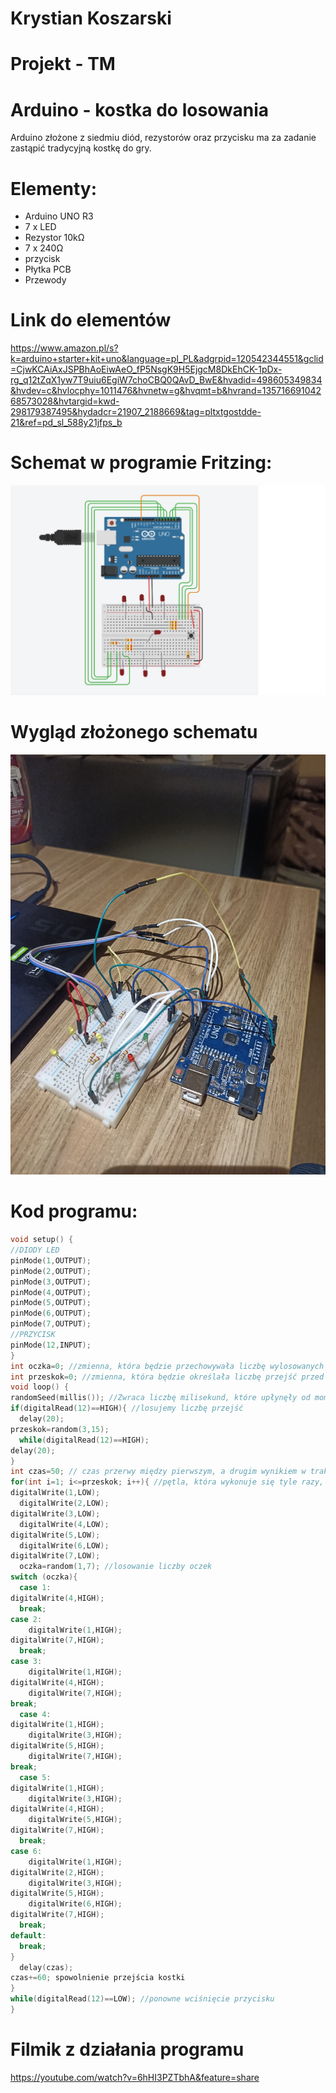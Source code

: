 # Krystian Koszarski
 
# Projekt - TM

# Arduino - kostka do losowania

Arduino złożone z siedmiu diód, rezystorów oraz przycisku ma za zadanie zastąpić tradycyjną kostkę do gry.

# Elementy:

- Arduino UNO R3
- 7 x LED
- Rezystor 10kΩ
- 7 x 240Ω
- przycisk
- Płytka PCB
- Przewody

# Link do elementów

https://www.amazon.pl/s?k=arduino+starter+kit+uno&language=pl_PL&adgrpid=120542344551&gclid=CjwKCAiAxJSPBhAoEiwAeO_fP5NsgK9H5EjgcM8DkEhCK-1pDx-rg_q12tZqX1yw7T9uiu6EgiW7choCBQ0QAvD_BwE&hvadid=498605349834&hvdev=c&hvlocphy=1011476&hvnetw=g&hvqmt=b&hvrand=13571669104268573028&hvtargid=kwd-298179387495&hydadcr=21907_2188669&tag=pltxtgostdde-21&ref=pd_sl_588y21jfps_b


# Schemat w programie Fritzing:

![img](./Program/schemat1.jpg)

# Wygląd złożonego schematu

![img](./Program/fiz.jpg)

# Kod programu:

```cpp
void setup() {
//DIODY LED
pinMode(1,OUTPUT);
pinMode(2,OUTPUT);
pinMode(3,OUTPUT);
pinMode(4,OUTPUT);
pinMode(5,OUTPUT);
pinMode(6,OUTPUT);
pinMode(7,OUTPUT);
//PRZYCISK
pinMode(12,INPUT);
}
int oczka=0; //zmienna, która będzie przechowywała liczbę wylosowanych oczek
int przeskok=0; //zmienna, która będzie określała liczbę przejść przed pokazaniem właściwego wyniku
void loop() {
randomSeed(millis()); //Zwraca liczbę milisekund, które upłynęły od momentu rozpoczęcia wykonywania programu
if(digitalRead(12)==HIGH){ //losujemy liczbę przejść 
  delay(20);
przeskok=random(3,15);
  while(digitalRead(12)==HIGH);
delay(20);
}
int czas=50; // czas przerwy między pierwszym, a drugim wynikiem w trakcie losowania
for(int i=1; i<=przeskok; i++){ //pętla, która wykonuje się tyle razy, ile jest przejść
digitalWrite(1,LOW);
  digitalWrite(2,LOW);
digitalWrite(3,LOW);
  digitalWrite(4,LOW);
digitalWrite(5,LOW);
  digitalWrite(6,LOW);
digitalWrite(7,LOW);
  oczka=random(1,7); //losowanie liczby oczek
switch (oczka){
  case 1:
digitalWrite(4,HIGH);
  break;
case 2:
    digitalWrite(1,HIGH);
digitalWrite(7,HIGH);
  break;
case 3:
    digitalWrite(1,HIGH);
digitalWrite(4,HIGH);
    digitalWrite(7,HIGH);
break;
  case 4:
digitalWrite(1,HIGH);
    digitalWrite(3,HIGH);
digitalWrite(5,HIGH);
    digitalWrite(7,HIGH);
break;
  case 5:
digitalWrite(1,HIGH);
    digitalWrite(3,HIGH);
digitalWrite(4,HIGH);
    digitalWrite(5,HIGH);
digitalWrite(7,HIGH);
  break;
case 6:
    digitalWrite(1,HIGH);
digitalWrite(2,HIGH);
    digitalWrite(3,HIGH);
digitalWrite(5,HIGH);
    digitalWrite(6,HIGH);
digitalWrite(7,HIGH);
  break;
default:
  break;
}
  delay(czas);
czas+=60; spowolnienie przejścia kostki
}
while(digitalRead(12)==LOW); //ponowne wciśnięcie przycisku
}
```
# Filmik z działania programu 
https://youtube.com/watch?v=6hHI3PZTbhA&feature=share